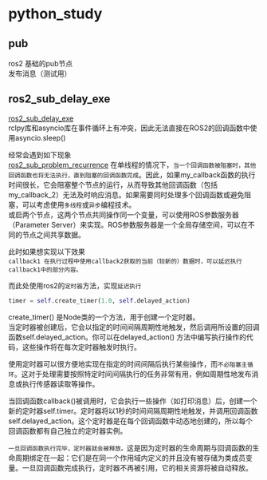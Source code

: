 # python_study  

## pub  
ros2 基础的pub节点  
发布消息（测试用）  

## ros2_sub_delay_exe  
[ros2_sub_delay_exe](./ros2_sub_delay_exe.py)  
rclpy库和asyncio库在事件循环上有冲突，因此无法直接在ROS2的回调函数中使用asyncio.sleep()  

经常会遇到如下现象  
[ros2_sub_problem_recurrence](./ros2_sub_problem_recurrence.py) 
在单线程的情况下，`当一个回调函数被阻塞时，其他回调函数也将无法执行，直到阻塞的回调函数完成`。因此，如果my_callback函数的执行时间很长，它会阻塞整个节点的运行，从而导致其他回调函数（包括my_callback_2）无法及时响应消息。如果需要同时处理多个回调函数或避免阻塞，可以考虑使用`多线程`或`异步`编程技术。  
或启两个节点，这两个节点共同操作同一个变量，可以使用ROS参数服务器（Parameter Server）来实现。ROS参数服务器是一个全局存储空间，可以在不同的节点之间共享数据。  

此时如果想实现以下效果  
`callback1 在执行过程中使用callback2获取的当前（较新的）数据时，可以延迟执行callback1中的部分内容。`

而此处使用ros2的`定时器`方法，实现`延迟执行`  
```python
timer = self.create_timer(1.0, self.delayed_action)
```
create_timer() 是Node类的一个方法，用于创建一个定时器。  
当定时器被创建后，它会以指定的时间间隔周期性地触发，然后调用所设置的回调函数self.delayed_action。你可以在delayed_action() 方法中编写执行操作的代码，这些操作将在每次定时器触发时执行。  

使用定时器可以很方便地实现在指定的时间间隔后执行某些操作，而`不必阻塞主循环`。这对于处理需要按照特定时间间隔执行的任务非常有用，例如周期性地发布消息或执行传感器读取等操作。  

当回调函数callback()被调用时，它会执行一些操作（如打印消息）后，创建一个新的定时器self.timer。定时器将以1秒的时间间隔周期性地触发，并调用回调函数self.delayed_action。这个定时器是在每个回调函数中动态地创建的，所以每个回调函数都有自己独立的定时器实例。  

`一旦回调函数执行完毕，定时器就会被释放。`这是因为定时器的生命周期与回调函数的生命周期绑定在一起：它们是在同一个作用域内定义的并且没有被存储为类成员变量。一旦回调函数完成执行，定时器不再被引用，它的相关资源将被自动释放。  